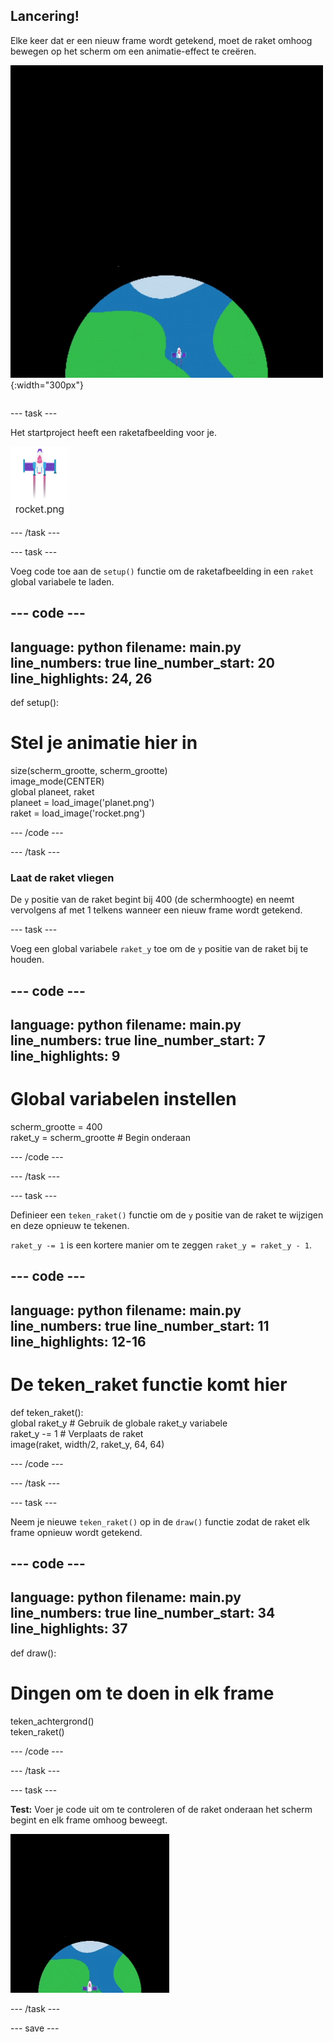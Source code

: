 ## Lancering!

<div style="display: flex; flex-wrap: wrap">
<div style="flex-basis: 200px; flex-grow: 1; margin-right: 15px;">
Elke keer dat er een nieuw frame wordt getekend, moet de raket omhoog bewegen op het scherm om een animatie-effect te creëren.
</div>
<div>

![Een raket die met een constante snelheid van de onderkant naar de bovenkant van het scherm vliegt.](images/fly.gif){:width="300px"}

</div>
</div>

--- task ---

Het startproject heeft een raketafbeelding voor je.

![Afbeelding van de raket in de code-editor beeldbibliotheek.](images/rocket_image.png)

--- /task ---

--- task ---

Voeg code toe aan de `setup()` functie om de raketafbeelding in een `raket` global variabele te laden.

--- code ---
---
language: python filename: main.py line_numbers: true line_number_start: 20
line_highlights: 24, 26
---

def setup():   
# Stel je animatie hier in   
size(scherm_grootte, scherm_grootte)   
image_mode(CENTER)   
global planeet, raket   
planeet = load_image('planet.png')    
raket = load_image('rocket.png')

--- /code ---

--- /task ---

### Laat de raket vliegen

De `y` positie van de raket begint bij 400 (de schermhoogte) en neemt vervolgens af met 1 telkens wanneer een nieuw frame wordt getekend.

--- task ---

Voeg een global variabele `raket_y` toe om de `y` positie van de raket bij te houden.

--- code ---
---
language: python filename: main.py line_numbers: true line_number_start: 7
line_highlights: 9
---

# Global variabelen instellen
scherm_grootte = 400    
raket_y = scherm_grootte # Begin onderaan

--- /code ---

--- /task ---

--- task ---

Definieer een `teken_raket()` functie om de `y` positie van de raket te wijzigen en deze opnieuw te tekenen.

`raket_y -= 1` is een kortere manier om te zeggen `raket_y = raket_y - 1`.

--- code ---
---
language: python filename: main.py line_numbers: true line_number_start: 11
line_highlights: 12-16
---

# De teken_raket functie komt hier
def teken_raket():   
global raket_y # Gebruik de globale raket_y variabele    
raket_y -= 1 # Verplaats de raket    
image(raket, width/2, raket_y, 64, 64)


--- /code ---

--- /task ---

--- task ---

Neem je nieuwe `teken_raket()` op in de `draw()` functie zodat de raket elk frame opnieuw wordt getekend.

--- code ---
---
language: python filename: main.py line_numbers: true line_number_start: 34
line_highlights: 37
---

def draw():   
# Dingen om te doen in elk frame   
teken_achtergrond()   
teken_raket()


--- /code ---

--- /task ---

--- task ---

**Test:** Voer je code uit om te controleren of de raket onderaan het scherm begint en elk frame omhoog beweegt.

![Afbeelding van de raket halverwege het scherm.](images/rocket_fly.gif)

--- /task ---

--- save ---
